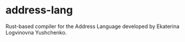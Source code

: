 # address-lang
Rust-based compiler for the Address Language developed by Ekaterina Logvinovna Yushchenko.
